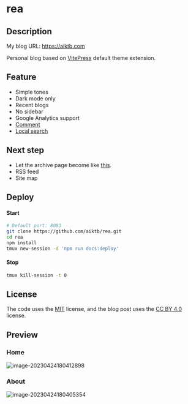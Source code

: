 # rea

## Description

My blog URL: https://aiktb.com

Personal blog based on [VitePress](https://vitepress.dev/) default theme extension.

## Feature

- Simple tones
- Dark mode only
- Recent blogs
- No sidebar
- Google Analytics support
- [Comment](https://github.com/giscus/giscus)
- [Local search](https://github.com/emersonbottero/vitepress-plugin-search)

## Next step

- Let the archive page become like [this](https://keestalkstech.com/archive/).
- RSS feed
- Site map

## Deploy

#### Start

```bash
# Default port: 8083
git clone https://github.com/aiktb/rea.git
cd rea
npm install
tmux new-session -d 'npm run docs:deploy'
```

#### Stop

```bash
tmux kill-session -t 0
```

## License

The code uses the [MIT](https://github.com/aiktb/rea/blob/master/LICENSE) license, and the blog post uses the [CC BY 4.0](https://creativecommons.org/licenses/by/4.0/) license.

## Preview

### Home

![image-20230424180412898](https://s2.loli.net/2023/04/24/WDdNABbaeFrXUS7.webp)

### About

![image-20230424180405354](https://s2.loli.net/2023/04/24/QMY2VXi1T4J6pxw.webp)

